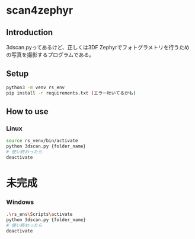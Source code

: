 # scan4zephyr

## Introduction

3dscan.pyってあるけど、正しくは3DF Zephyrでフォトグラメトリを行うための写真を撮影するプログラムである。

## Setup

```bash
python3 -m venv rs_env
pip install -r requirements.txt (エラー吐いてるかも)
```

## How to use

### Linux

```bash
source rs_venv/bin/activate
python 3dscan.py {folder_name}
# 使い終わったら
deactivate
```
# 未完成
### Windows

```bash
.\rs_env\Scripts\activate
python 3dscan.py {folder_name}
# 使い終わったら
deactivate
```
